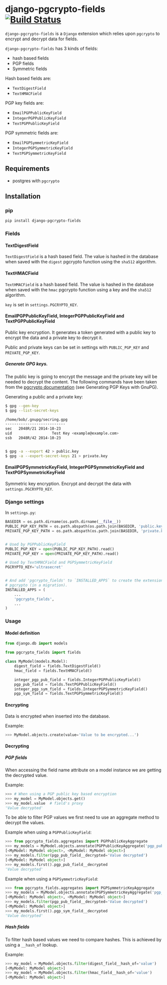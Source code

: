 # django-pgcrypto-fields [![Build Status](https://travis-ci.org/coldmind/django-pgcrypto-fields.svg?branch=master)](https://travis-ci.org/coldmind/django-pgcrypto-fields?branch=master)

`django-pgcrypto-fields` is a `Django` extension which relies upon `pgcrypto` to
encrypt and decrypt data for fields.

`django-pgcrypto-fields` has 3 kinds of fields:
  - hash based fields
  - PGP fields
  - Symmetric fields

Hash based fields are:
 - `TextDigestField`
 - `TextHMACField`

PGP key fields are:
 - `EmailPGPPublicKeyField`
 - `IntegerPGPPublicKeyField`
 - `TextPGPPublicKeyField`

PGP symmetric fields are:
 - `EmailPGPSymmetricKeyField`
 - `IntegerPGPSymmetricKeyField`
 - `TextPGPSymmetricKeyField`


## Requirements

 - postgres with `pgcrypto`

## Installation

### pip

```bash
pip install django-pgcrypto-fields
```

### Fields

#### TextDigestField

`TextDigestField` is a hash based field. The value is hashed in the database when
saved with the `digest` pgcrypto function using the `sha512` algorithm.

#### TextHMACField

`TextHMACField` is a hash based field. The value is hashed in the database when
saved with the `hmac` pgcrypto function using a key and the `sha512` algorithm.

`key` is set in `settings.PGCRYPTO_KEY`.

#### EmailPGPPublicKeyField, IntegerPGPPublicKeyField and TextPGPPublicKeyField

Public key encryption. It generates a token generated with a public key to
encrypt the data and a private key to decrypt it.

Public and private keys can be set in settings with `PUBLIC_PGP_KEY` and
`PRIVATE_PGP_KEY`.

##### Generate GPG keys.

The public key is going to encrypt the message and the private key will be
needed to decrypt the content. The following commands have been taken from the
[pgcrypto documentation](http://www.postgresql.org/docs/devel/static/pgcrypto.html)
(see Generating PGP Keys with GnuPG).

Generating a public and a private key:

```bash
$ gpg --gen-key
$ gpg --list-secret-keys

/home/bob/.gnupg/secring.gpg
---------------------------
sec   2048R/21 2014-10-23
uid                  Test Key <example@example.com>
ssb   2048R/42 2014-10-23


$ gpg -a --export 42 > public.key
$ gpg -a --export-secret-keys 21 > private.key
```

#### EmailPGPSymmetricKeyField, IntegerPGPSymmetricKeyField and TextPGPSymmetricKeyField

Symmetric key encryption. Encrypt and decrypt the data with `settings.PGCRYPTO_KEY`.

### Django settings

In `settings.py`:
```python
BASEDIR = os.path.dirname(os.path.dirname(__file__))
PUBLIC_PGP_KEY_PATH = os.path.abspath(os.path.join(BASEDIR, 'public.key'))
PRIVATE_PGP_KEY_PATH = os.path.abspath(os.path.join(BASEDIR, 'private.key'))


# Used by PGPPublicKeyField
PUBLIC_PGP_KEY = open(PUBLIC_PGP_KEY_PATH).read()
PRIVATE_PGP_KEY = open(PRIVATE_PGP_KEY_PATH).read()

# Used by TextHMACField and PGPSymmetricKeyField
PGCRYPTO_KEY='ultrasecret'


# And add 'pgcrypto_fields' to `INSTALLED_APPS` to create the extension for
# pgcrypto (in a migration).
INSTALLED_APPS = (
    ...
    'pgcrypto_fields',
    ...
)

```

### Usage

#### Model definition

```python
from django.db import models

from pgcrypto_fields import fields

class MyModel(models.Model):
    digest_field = fields.TextDigestField()
    hmac_field = fields.TextHMACField()

    integer_pgp_pub_field = fields.IntegerPGPPublicKeyField()
    pgp_pub_field = fields.TextPGPPublicKeyField()
    integer_pgp_sym_field = fields.IntegerPGPSymmetricKeyField()
    pgp_sym_field = fields.TextPGPSymmetricKeyField()
```

#### Encrypting

Data is encrypted when inserted into the database.

Example:
```python
>>> MyModel.objects.create(value='Value to be encrypted...')
```

#### Decrypting

##### PGP fields

When accessing the field name attribute on a model instance we are getting the
decrypted value.

Example:
```python
>>> # When using a PGP public key based encryption
>>> my_model = MyModel.objects.get()
>>> my_model.value  # field's proxy
'Value decrypted'
```

To be able to filter PGP values we first need to use an aggregate method to
decrypt the values.

Example when using a `PGPPublicKeyField`:
```python
>>> from pgcrypto_fields.aggregates import PGPPublicKeyAggregate
>>> my_models = MyModel.objects.annotate(PGPPublicKeyAggregate('pgp_pub_field'))
[<MyModel: MyModel object>, <MyModel: MyModel object>]
>>> my_models.filter(pgp_pub_field__decrypted='Value decrypted')
[<MyModel: MyModel object>]
>>> my_models.first().pgp_pub_field__decrypted
'Value decrypted'
```

Example when using a `PGPSymmetricKeyField`:
```python
>>> from pgcrypto_fields.aggregates import PGPSymmetricKeyAggregate
>>> my_models = MyModel.objects.annotate(PGPSymmetricKeyAggregate('pgp_sym_field'))
[<MyModel: MyModel object>, <MyModel: MyModel object>]
>>> my_models.filter(pgp_pub_field__decrypted='Value decrypted')
[<MyModel: MyModel object>]
>>> my_models.first().pgp_sym_field__decrypted
'Value decrypted'
```

##### Hash fields

To filter hash based values we need to compare hashes. This is achieved by using
a `__hash_of` lookup.

Example:
```python
>>> my_model = MyModel.objects.filter(digest_field__hash_of='value')
[<MyModel: MyModel object>]
>>> my_model = MyModel.objects.filter(hmac_field__hash_of='value')
[<MyModel: MyModel object>]

```
